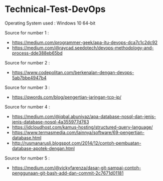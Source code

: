 # Technical-Test-DevOps

Operating System used : Windows 10 64-bit

Source for number 1 : 
- https://medium.com/programmer-geek/apa-itu-devops-dca7c1c2dc92
- https://medium.com/@raycad.seedotech/devops-methodology-and-process-dde388eb65bd

Source for number 2 :
- https://www.codepolitan.com/berkenalan-dengan-devops-5ab7bbe4947b4

Source for number 3 :
- https://qwords.com/blog/pengertian-jaringan-tcp-ip/

Source for number 4 :
- https://medium.com/@iqbal.abuniyaz/apa-database-nosql-dan-jenis-jenis-database-nosql-4a355977d763
- https://idcloudhost.com/kamus-hosting/structured-query-language/
- https://www.termasmedia.com/lainnya/software/69-pengertian-database.html
- http://rusmanarusli.blogspot.com/2014/12/contoh-pembuatan-database-apotek-dengan.html

Source for number 5 :
- https://medium.com/@vickyfarenza/dasar-git-sampai-contoh-penggunaan-git-bash-add-dan-commit-2c7671d01181
